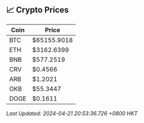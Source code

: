 ## 📈 Crypto Prices

| Coin | Price |
| ---- | ----- |
| BTC | $65155.9018 |
| ETH | $3162.6399 |
| BNB | $577.2519 |
| CRV | $0.4566 |
| ARB | $1.2021 |
| OKB | $55.3447 |
| DOGE | $0.1611 |

_Last Updated: 2024-04-21 20:53:36.726 +0800 HKT_